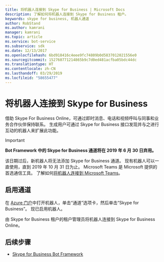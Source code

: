 ```yaml
---
title: 将机器人连接到 Skype for Business | Microsoft Docs
description: 了解如何将机器人连接到 Skype for Business 租户。
keywords: skype for business, 机器人通道
author: RobStand
ms.author: kamrani
manager: kamrani
ms.topic: article
ms.service: bot-service
ms.subservice: sdk
ms.date: 12/13/2017
ms.openlocfilehash: 6bd918416c4eee9fc74809b0d5837012021556e0
ms.sourcegitcommit: 152760771214865b9c7d0ed481acfba05bdc44dc
ms.translationtype: HT
ms.contentlocale: zh-CN
ms.lasthandoff: 03/29/2019
ms.locfileid: "58655477"
---
```

# <a name="connect-a-bot-to-skype-for-business"></a>将机器人连接到 Skype for Business

借助 Skype For Business Online，可通过即时消息、电话和视频呼叫与同事和业务合作伙伴保持联系。 生成用户可通过 Skype for Business 接口发现并与之进行互动的机器人来扩展此功能。

> [!IMPORTANT]
> **Bot Framework 中的 Skype for Business 通道将在 2019 年 6 月 30 日弃用。**
> 
> 该日期过后，新机器人将无法添加 Skype for Business 通道。  现有机器人可以一直使用，直到 2019 年 10 月 31 日为止。 Microsoft Teams 是 Microsoft 提供的首选通信工具。  了解如何[将机器人连接到 Microsoft Teams](https://msdn.microsoft.com/en-us/microsoft-teams/bots)。

## <a name="enable-the-channel"></a>启用通道

在 [Azure 门户](https://portal.azure.com/)中打开机器人，单击“通道”选项卡，然后单击“Skype for Business”。 现已启用机器人。 

由 Skype for Business 租户的租户管理员将机器人连接到 Skype for Business Online。

## <a name="next-steps"></a>后续步骤
* [Skype for Business Bot Framework](https://msdn.microsoft.com/en-us/skype/Skype-For-Business-Bot-Framework/docs/overview)







